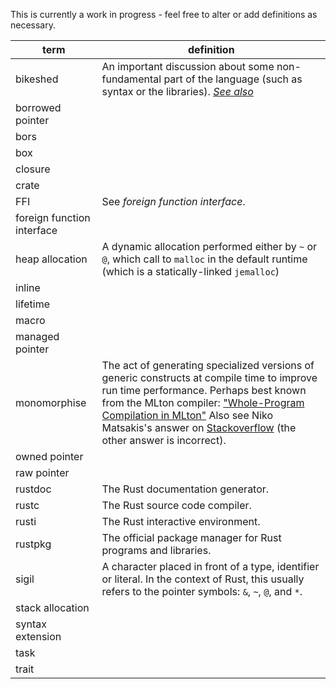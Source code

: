 This is currently a work in progress - feel free to alter or add definitions as necessary.

term | definition
-----|-----------
bikeshed | An important discussion about some non-fundamental part of the language (such as syntax or the libraries). [*See also*](http://www.catb.org/jargon/html/B/bikeshedding.html)
borrowed pointer |
bors |
box |
closure |
crate |
FFI | See _foreign function interface_.
foreign function interface |
heap allocation | A dynamic allocation performed either by `~` or `@`, which call to `malloc` in the default runtime (which is a statically-linked `jemalloc`)
inline |
lifetime |
macro |
managed pointer |
monomorphise | The act of generating specialized versions of generic constructs at compile time to improve run time performance. Perhaps best known from the MLton compiler: ["Whole-Program Compilation in MLton"](http://mlton.org/References.attachments/060916-mlton.pdf) Also see Niko Matsakis's answer on [Stackoverflow](http://stackoverflow.com/a/14198060) (the other answer is incorrect).
owned pointer |
raw pointer | 
rustdoc | The Rust documentation generator.
rustc | The Rust source code compiler.
rusti | The Rust interactive environment.
rustpkg | The official package manager for Rust programs and libraries.
sigil | A character placed in front of a type, identifier or literal. In the context of Rust, this usually refers to the pointer symbols: `&`, `~`, `@`, and `*`.
stack allocation | 
syntax extension |
task | 
trait | 
